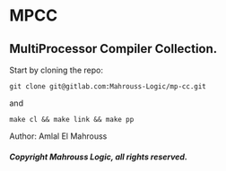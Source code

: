 # MPCC
## MultiProcessor Compiler Collection.

Start by cloning the repo:

```
git clone git@gitlab.com:Mahrouss-Logic/mp-cc.git
```

and

```
make cl && make link && make pp
```

Author: Amlal El Mahrouss

##### Copyright Mahrouss Logic, all rights reserved.
